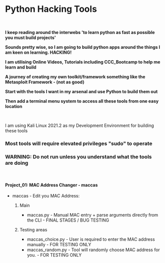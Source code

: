 # Python Hacking Tools

<br />

**I keep reading around the interwebs 'to learn python as fast as possible you must build projects'**

**Sounds pretty wise, so I am going to build python apps around the things I am keen on learning. HACKING!**

**I am utilising Online Videos, Tutorials including CCC_Bootcamp to help me learn and build**

**A journey of creating my own toolkit/framework something like the Metasploit Framework - (not as good)**

**Start with the tools I want in my arsenal and use Python to build them out**

**Then add a terminal menu system to access all these tools from one easy location**


<br />


I am using Kali Linux 2021.2 as my Development Environment for building these tools

### Most tools will require elevated privileges "sudo" to operate

### WARNING: Do not run unless you understand what the tools are doing 

<br />

#### Project_01: MAC Address Changer - maccas

* maccas - Edit you MAC Address:

    1. Main
        - maccas.py - Manual MAC entry + parse arguments directly from the CLI  - FINAL STAGES / BUG TESTING
  
    2. Testing areas
        - maccas_choice.py - User is required to enter the MAC address manually - FOR TESTING ONLY
        - maccas_random.py - Tool will randomly choose MAC address for you. - FOR TESTING ONLY
 